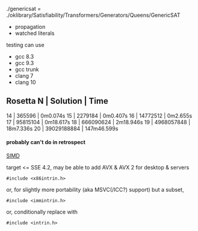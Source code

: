 ./genericsat = ./oklibrary/Satisfiability/Transformers/Generators/Queens/GenericSAT

- propagation
- watched literals


testing can use
- gcc 8.3
- gcc 9.3
- gcc trunk
- clang 7
- clang 10



Rosetta
 N | Solution    | Time
----------------------
14 | 365596      | 0m0.074s
15 | 2279184     | 0m0.407s
16 | 14772512    | 0m2.655s
17 | 95815104    | 0m18.617s
18 | 666090624   | 2m18.946s
19 | 4968057848  | 18m7.336s
20 | 39029188884 | 147m46.599s



#### probably can't do in retrospect

[SIMD](https://software.intel.com/sites/landingpage/IntrinsicsGuide/)

target <= SSE 4.2, may be able to add AVX & AVX 2 for desktop & servers

    #include <x86intrin.h>

or, for slightly more portability (aka MSVC(/ICC?) support) but a subset,

    #include <immintrin.h>

or, conditionally replace with

    #include <intrin.h>
